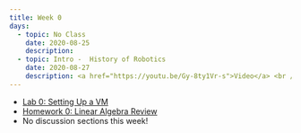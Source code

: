 ```yaml
---
title: Week 0
days:
  - topic: No Class
    date: 2020-08-25
    description:
  - topic: Intro -  History of Robotics
    date: 2020-08-27
    description: <a href="https://youtu.be/Gy-8ty1Vr-s">Video</a> <br /> <a href="https://docs.google.com/presentation/d/19u4Allb-fJyvJcbNotCx--5sgV7UeRjcZY2nKXjAj6w/edit?usp=sharing">Logistics Slides</a> <br /> <a href="https://drive.google.com/file/d/1Q8AlnTrGfAlnKY_shIfFqLJx0Q6Rb1px/view?usp=sharing">Lecture Slides</a>
---
```

- <a href="https://www.notion.so/Lab-0-Setting-up-Your-Virtual-Machine-213bc6fdcbdf43929b0b54251b937632">Lab 0: Setting Up a VM</a>
- [Homework 0: Linear Algebra Review](../assets/hw/hw0_assignment.pdf)
- No discussion sections this week!
